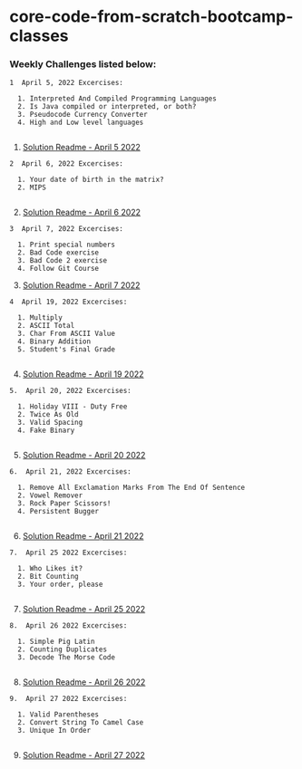 # core-code-from-scratch-bootcamp-classes

### Weekly Challenges listed below:

```
1  April 5, 2022 Excercises:
  
  1. Interpreted And Compiled Programming Languages
  2. Is Java compiled or interpreted, or both?
  3. Pseudocode Currency Converter
  4. High and Low level languages
  
```  

1. [Solution Readme - April 5 2022](https://github.com/HackMort/core-code-from-scratch-bc-class-1/blob/master/weeklys/april-5-22.md)

```
2  April 6, 2022 Excercises:
  
  1. Your date of birth in the matrix?
  2. MIPS
  
```  

2. [Solution Readme - April 6 2022](https://github.com/HackMort/core-code-from-scratch-bc-class-1/blob/master/weeklys/april-6-22.md)


```
3  April 7, 2022 Excercises:
  
  1. Print special numbers
  2. Bad Code exercise
  3. Bad Code 2 exercise
  4. Follow Git Course

```  

3. [Solution Readme - April 7 2022](https://github.com/HackMort/core-code-from-scratch-bc-class-1/blob/master/weeklys/april-7-22.md)

```
4  April 19, 2022 Excercises:
  
  1. Multiply
  2. ASCII Total
  3. Char From ASCII Value
  4. Binary Addition
  5. Student's Final Grade
  
```  

4. [Solution Readme - April 19 2022](https://github.com/HackMort/core-code-from-scratch-bc-class-1/blob/master/weeklys/april-19-22.md)

```
5.  April 20, 2022 Excercises:
  
  1. Holiday VIII - Duty Free
  2. Twice As Old
  3. Valid Spacing 
  4. Fake Binary
  
```

5. [Solution Readme - April 20 2022](https://github.com/HackMort/core-code-from-scratch-bc-class-1/blob/master/weeklys/april-20-22.md)

```
6.  April 21, 2022 Excercises:
  
  1. Remove All Exclamation Marks From The End Of Sentence 
  2. Vowel Remover
  3. Rock Paper Scissors!
  4. Persistent Bugger
  
```

6. [Solution Readme - April 21 2022](https://github.com/HackMort/core-code-from-scratch-bc-class-1/blob/master/weeklys/april-21-2022.md)

```
7.  April 25 2022 Excercises:
  
  1. Who Likes it?
  2. Bit Counting
  3. Your order, please
  
```

7. [Solution Readme - April 25 2022](https://github.com/HackMort/core-code-from-scratch-bc-class-1/blob/master/weeklys/april-25-22.md)

```
8.  April 26 2022 Excercises:
  
  1. Simple Pig Latin
  2. Counting Duplicates
  3. Decode The Morse Code
  
```

8. [Solution Readme - April 26 2022](https://github.com/HackMort/core-code-from-scratch-bc-class-1/blob/master/weeklys/april-26-2022.md)

```
9.  April 27 2022 Excercises:
  
  1. Valid Parentheses 
  2. Convert String To Camel Case
  3. Unique In Order
  
```

9. [Solution Readme - April 27 2022](https://github.com/HackMort/core-code-from-scratch-bc-class-1/blob/master/weeklys/april-27-22.md)

